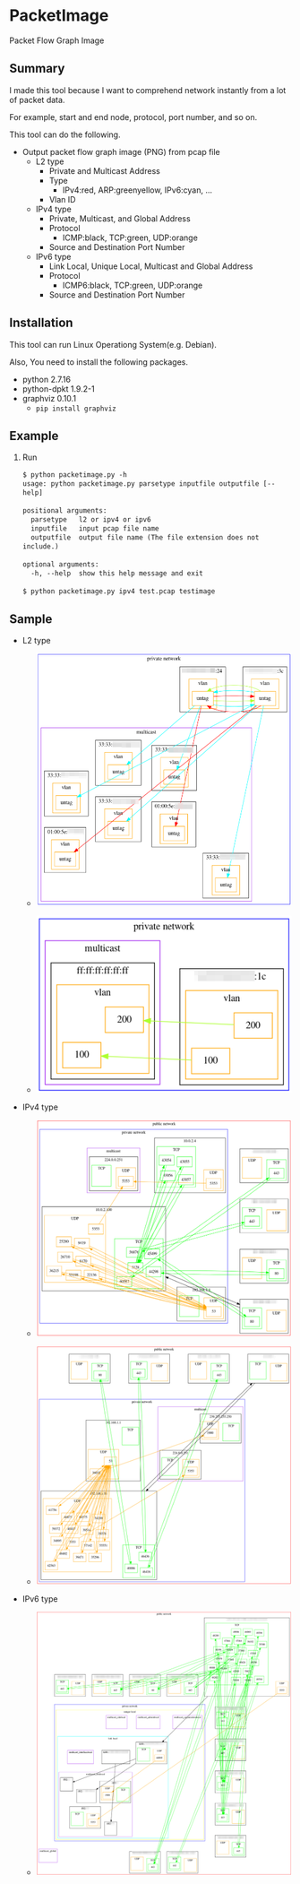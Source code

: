 # PacketImage

Packet Flow Graph Image


## Summary

I made this tool because I want to comprehend network instantly from a lot of packet data.

For example, start and end node, protocol, port number, and so on.

This tool can do the following.

- Output packet flow graph image (PNG) from pcap file
    - L2 type
        - Private and Multicast Address
        - Type
            - IPv4:red, ARP:greenyellow, IPv6:cyan, ...
        - Vlan ID
    - IPv4 type
        - Private, Multicast, and Global Address
        - Protocol
            - ICMP:black, TCP:green, UDP:orange
        - Source and Destination Port Number
    - IPv6 type
        - Link Local, Unique Local, Multicast and Global Address
        - Protocol
            - ICMP6:black, TCP:green, UDP:orange
        - Source and Destination Port Number


## Installation

This tool can run Linux Operationg System(e.g. Debian).

Also, You need to install the following packages.

- python 2.7.16
- python-dpkt 1.9.2-1
- graphviz 0.10.1
    - ````pip install graphviz````


## Example

1. Run
    ````
    $ python packetimage.py -h
    usage: python packetimage.py parsetype inputfile outputfile [--help]

    positional arguments:
      parsetype   l2 or ipv4 or ipv6
      inputfile   input pcap file name
      outputfile  output file name (The file extension does not include.)

    optional arguments:
      -h, --help  show this help message and exit

    $ python packetimage.py ipv4 test.pcap testimage
    ````


## Sample
- L2 type
    - ![l2-001.png](./image/l2-001.png)

    - ![l2-002.png](./image/l2-002.png)

- IPv4 type
    - ![ipv4-001.png](./image/ipv4-001.png)

    - ![ipv4-002.png](./image/ipv4-002.png)

- IPv6 type
    - ![ipv6-001.png](./image/ipv6-001.png)
